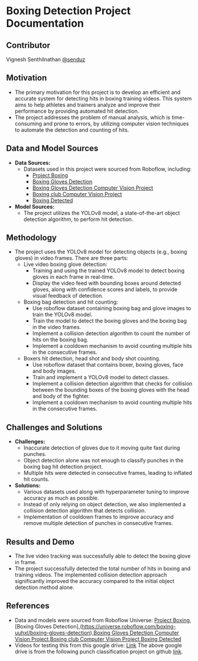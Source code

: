 ﻿# Boxing Detection Project Documentation
## Contributor
Vignesh Senthilnathan [@senduz](https://github.com/senduz) 

## Motivation
- The primary motivation for this project is to develop an efficient and accurate system for detecting hits in boxing training videos. This system aims to help athletes and trainers analyze and improve their performance by providing automated hit detection.
- The project addresses the problem of manual analysis, which is time-consuming and prone to errors, by utilizing computer vision techniques to automate the detection and counting of hits.

## Data and Model Sources
- **Data Sources:**
  - Datasets used in this project were sourced from Roboflow, including:
    - [Project Boxing](https://universe.roboflow.com/goodgoose/project-boxing-qwxns)
    - [Boxing Gloves Detection](https://universe.roboflow.com/boxing-uuhxl/boxing-gloves-detection)
    - [Boxing Gloves Detection Computer Vision Project](https://universe.roboflow.com/boxing-uuhxl/boxing-gloves-detection)
    - [Boxing club Computer Vision Project](https://universe.roboflow.com/ie/boxing-club)
    - [Boxing Detected](https://universe.roboflow.com/computer-vision-jrnie/boxing-detected)
- **Model Sources:**
  - The project utilizes the YOLOv8 model, a state-of-the-art object detection algorithm, to perform hit detection.

## Methodology 
 - The project uses the YOLOv8 model for detecting objects (e.g., boxing gloves) in video frames. There are three parts:
   - Live video boxing glove detection:  
	   - Training and using the trained YOLOv8 model to detect boxing gloves in each frame in real-time.
	   - Display the video feed with bounding boxes around detected gloves, along with confidence scores and labels, to provide visual feedback of detection.
   - Boxing bag detection and hit counting:
	   - Use roboflow dataset containing boxing bag and glove images to train the YOLOv8 model. 
	   - Train the model to detect the boxing gloves and the boxing bag in the video frames. 
	   - Implement a collision detection algorithm to count the number of hits on the boxing bag. 
	   - Implement a cooldown mechanism to avoid counting multiple hits in the consecutive frames. 
   - Boxers hit detection, head shot and body shot counting.
	   - Use roboflow dataset that contains boxer, boxing gloves, face and body images. 
	   - Train and implement a YOLOv8 model to detect classes. 
	   - Implement a collision detection algorithm that checks for collision between the bounding boxes of the boxing gloves with the head and body of the fighter. 
	   - Implement a cooldown mechanism to avoid counting multiple hits in the consecutive frames. 


## Challenges and Solutions
- **Challenges:**
	-  Inaccurate detection of gloves due to it moving quite fast during punches. 
	- Object detection alone was not enough to classify punches in the boxing bag hit detection project. 
	- Multiple hits were detected in consecutive frames, leading to inflated hit counts.
- **Solutions:** 
	- Various datasets used along with hyperparameter tuning to improve accuracy as much as possible.
	- Instead of only relying on object detection, we also implemented a collision detection algorithm that detects collision.
	- Implementation of cooldown frames to improve accuracy and remove multiple detection of punches in consecutive frames. 
 
## Results and Demo
- The live video tracking was successfully able to detect the boxing glove in frame. 
- The project successfully detected the total number of hits in boxing and training videos. The implemented collision detection approach significantly improved the accuracy compared to the initial object detection method alone.

## References
- Data and models were sourced from Roboflow Universe: [Project Boxing](https://universe.roboflow.com/goodgoose/project-boxing-qwxns), [Boxing Gloves Detection],(https://universe.roboflow.com/boxing-uuhxl/boxing-gloves-detection),[Boxing Gloves Detection Computer Vision Project](https://universe.roboflow.com/boxing-uuhxl/boxing-gloves-detection),[Boxing club Computer Vision Project](https://universe.roboflow.com/ie/boxing-club),[Boxing Detected](https://universe.roboflow.com/computer-vision-jrnie/boxing-detected)
-  Videos for testing this from this google drive: [Link](https://www.google.com/url?q=https%3A%2F%2Fdrive.google.com%2Fdrive%2Ffolders%2F1UwZPZ7sqkmQrqbCP1ypquv2UHWkk0bj-) The above google drive is from the following punch classification project on github [link](https://github.com/balezz/Punch_DL?tab=readme-ov-file).

